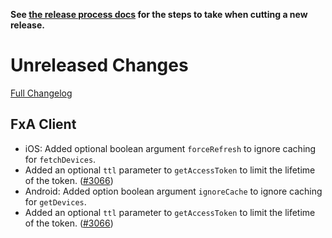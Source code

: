 **See [the release process docs](docs/howtos/cut-a-new-release.md) for the steps to take when cutting a new release.**

# Unreleased Changes

[Full Changelog](https://github.com/mozilla/application-services/compare/v0.58.2...master)

## FxA Client
- iOS: Added optional boolean argument `forceRefresh` to ignore caching for `fetchDevices`.
- Added an optional `ttl` parameter to `getAccessToken` to limit the lifetime of the token. ([#3066](https://github.com/mozilla/application-services/pull/3066))
- Android: Added option boolean argument `ignoreCache` to ignore caching for `getDevices`.
- Added an optional `ttl` parameter to `getAccessToken` to limit the lifetime of the token. ([#3066](https://github.com/mozilla/application-services/pull/3066))